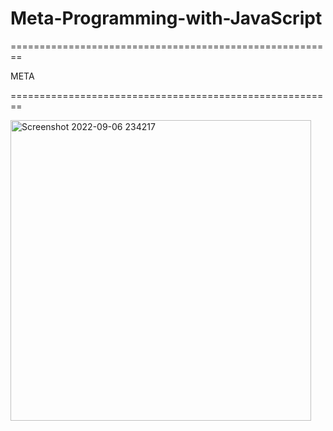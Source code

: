 # Meta-Programming-with-JavaScript
========================================================

META

========================================================


<img width="481" alt="Screenshot 2022-09-06 234217" src="https://user-images.githubusercontent.com/83489094/188708462-fff2756f-3475-4000-a17a-ff3f7c58ead4.png">
